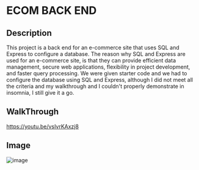 # ECOM BACK END

## Description

This project is a back end for an e-commerce site that uses SQL and Express to configure a database. The reason why SQL and Express are used for an e-commerce site, is that they can provide efficient data management, secure web applications, flexibility in project development, and faster query processing. We were given starter code and we had to configure the database using SQL and Express, although I did not meet all the criteria and my walkthrough and I couldn't properly demonstrate in insomnia, I still give it a go. 

## WalkThrough 

https://youtu.be/vsIvrKAxzj8

## Image

![image](https://github.com/LewisHammy/ECOM/assets/136273659/6e1db7bc-3dd1-4f26-8ede-0eb8df78895e)

